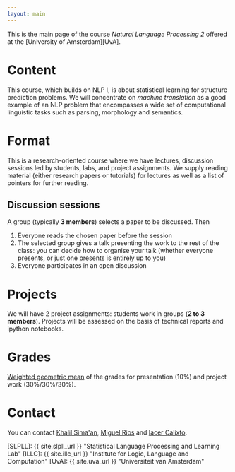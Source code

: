 ```yaml
---
layout: main
---
```





This is the main page of the course *Natural Language Processing 2* offered at the [University of Amsterdam][UvA].

# Content 

This course, which builds on NLP I, is about statistical learning for structure prediction problems. 
We will concentrate on *machine translation* as a good example of an NLP problem that encompasses a wide set of computational linguistic tasks such as parsing, morphology and semantics. 

# Format

This is a research-oriented course where we have lectures, discussion sessions led by students, labs, and project assignments.
We supply reading material (either research papers or tutorials) for lectures as well as a list of pointers for further reading.


## Discussion sessions

A group (typically **3 members**) selects a paper to be discussed. Then

1. Everyone reads the chosen paper before the session
2. The selected group gives a talk presenting the work to the rest of the class: you can decide how to organise your talk (whether everyone presents, or just one presents is entirely up to you)
3. Everyone participates in an open discussion 


# Projects

We will have 2 project assignments: students work in groups (**2 to 3 members**). Projects will be assessed on the basis of technical reports and ipython notebooks.


# Grades 

[Weighted geometric mean](//en.wikipedia.org/wiki/Weighted_geometric_mean) of the grades for presentation (10%) and project work (30%/30%/30%). 

# Contact

You can contact [Khalil Sima'an](https://staff.fnwi.uva.nl/k.simaan/index.html), [Miguel Rios](http://mriosb08.github.io) and [Iacer Calixto](iacer.calixto@uva.nl).

[SLPLL]: {{ site.slpll_url }} "Statistical Language Processing and Learning Lab"
[ILLC]: {{ site.illc_url }} "Institute for Logic, Language and Computation"
[UvA]: {{ site.uva_url }} "Universiteit van Amsterdam"
